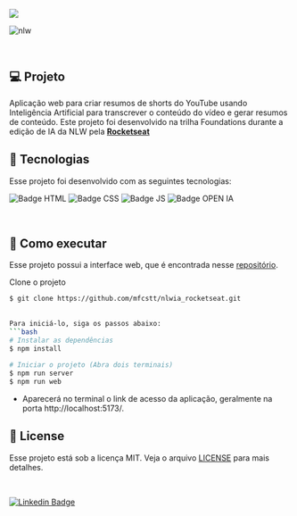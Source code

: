 
<a href="https://www.rocketseat.com.br/" target="_blank"><img
align = "center" src="https://img.shields.io/static/v1?label=NLW IA&message=Rocketseat&color=7159c1&style=for-the-badge&logo=ghost"/></a>

![nlw](https://github.com/carloshenriquefs/nlwia/assets/54969405/767152ee-cdda-428d-99ee-1dd120e74677)
  
 <br> 
  
 ## 💻 Projeto 
 Aplicação web para criar resumos de shorts do YouTube usando Inteligência Artificial para transcrever o conteúdo do vídeo e gerar resumos de conteúdo. Este projeto foi desenvolvido na trilha Foundations durante a edição de IA da NLW pela **[Rocketseat](https://www.rocketseat.com.br/)** 
 
 
 ## 🧪 Tecnologias 
  
 Esse projeto foi desenvolvido com as seguintes tecnologias: 
  
 ![Badge HTML](https://img.shields.io/badge/HTML5-E34F26.svg?style=for-the-badge&logo=HTML5&logoColor=white) 
 ![Badge CSS](https://img.shields.io/badge/CSS3-1572B6.svg?style=for-the-badge&logo=CSS3&logoColor=white) 
 ![Badge JS](https://img.shields.io/badge/JavaScript-F7DF1E.svg?style=for-the-badge&logo=JavaScript&logoColor=black) 
 ![Badge OPEN IA](https://img.shields.io/badge/OpenAI-412991.svg?style=for-the-badge&logo=OpenAI&logoColor=white) 
  
  
 <br>
  
 ## 🚀 Como executar 
 Esse projeto possui a interface web, que é encontrada nesse [repositório](https://github.com/mfcstt/nlwia_rocketseat). 
  
 Clone o projeto 
  
 ```bash 
 $ git clone https://github.com/mfcstt/nlwia_rocketseat.git 
  
  
 Para iniciá-lo, siga os passos abaixo: 
 ```bash 
 # Instalar as dependências 
 $ npm install 
  
 # Iniciar o projeto (Abra dois terminais)
 $ npm run server
 $ npm run web
 
 
 ``` 
 - Aparecerá no terminal o link de acesso da aplicação, geralmente na porta http://localhost:5173/. 
  
 ## 📝 License 
  
 Esse projeto está sob a licença MIT. Veja o arquivo [LICENSE](./LICENSE.md) para mais detalhes. 
  
 <br /> 
 
 [![Linkedin Badge](https://img.shields.io/badge/-mfcstt-blue?style=flat-square&logo=Linkedin&logoColor=white&link=https://www.linkedin.com/in/mfcstt)](https://www.linkedin.com/in/mfcstt)  
 
